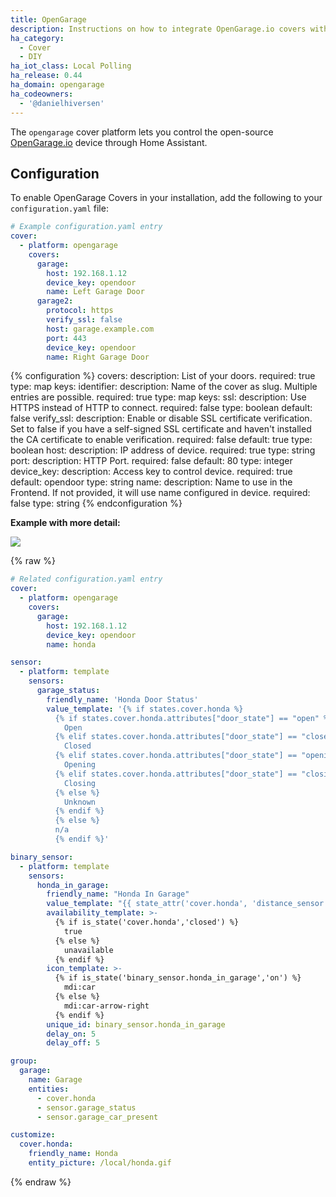 ```yaml
---
title: OpenGarage
description: Instructions on how to integrate OpenGarage.io covers within Home Assistant.
ha_category:
  - Cover
  - DIY
ha_iot_class: Local Polling
ha_release: 0.44
ha_domain: opengarage
ha_codeowners:
  - '@danielhiversen'
---
```


The `opengarage` cover platform lets you control the open-source [OpenGarage.io](https://opengarage.io/) device through Home Assistant.

## Configuration

To enable OpenGarage Covers in your installation, add the following to your `configuration.yaml` file:

```yaml
# Example configuration.yaml entry
cover:
  - platform: opengarage
    covers:
      garage:
        host: 192.168.1.12
        device_key: opendoor
        name: Left Garage Door
      garage2:
        protocol: https
        verify_ssl: false
        host: garage.example.com
        port: 443
        device_key: opendoor
        name: Right Garage Door
```

{% configuration %}
covers:
  description: List of your doors.
  required: true
  type: map
  keys:
    identifier:
      description: Name of the cover as slug. Multiple entries are possible.
      required: true
      type: map
      keys:
        ssl:
          description: Use HTTPS instead of HTTP to connect.
          required: false
          type: boolean
          default: false
        verify_ssl:
          description: Enable or disable SSL certificate verification. Set to false if you have a self-signed SSL certificate and haven't installed the CA certificate to enable verification.
          required: false
          default: true
          type: boolean
        host:
          description: IP address of device.
          required: true
          type: string
        port:
          description: HTTP Port.
          required: false
          default: 80
          type: integer
        device_key:
          description: Access key to control device.
          required: true
          default: opendoor
          type: string
        name:
          description: Name to use in the Frontend. If not provided, it will use name configured in device.
          required: false
          type: string
{% endconfiguration %}

**Example with more detail:**
<p class='img'>
  <img src='/images/integrations/opengarage/cover_opengarage_details.jpg' />
</p>

{% raw %}

```yaml
# Related configuration.yaml entry
cover:
  - platform: opengarage
    covers:
      garage:
        host: 192.168.1.12
        device_key: opendoor
        name: honda

sensor:
  - platform: template
    sensors:
      garage_status:
        friendly_name: 'Honda Door Status'
        value_template: '{% if states.cover.honda %}
          {% if states.cover.honda.attributes["door_state"] == "open" %}
            Open
          {% elif states.cover.honda.attributes["door_state"] == "closed" %}
            Closed
          {% elif states.cover.honda.attributes["door_state"] == "opening" %}
            Opening
          {% elif states.cover.honda.attributes["door_state"] == "closing" %}
            Closing
          {% else %}
            Unknown
          {% endif %}
          {% else %}
          n/a
          {% endif %}'

binary_sensor:
  - platform: template
    sensors:
      honda_in_garage:
        friendly_name: "Honda In Garage"
        value_template: "{{ state_attr('cover.honda', 'distance_sensor') < 100 }}"
        availability_template: >-
          {% if is_state('cover.honda','closed') %}
            true
          {% else %}
            unavailable
          {% endif %}
        icon_template: >-
          {% if is_state('binary_sensor.honda_in_garage','on') %}
            mdi:car
          {% else %}
            mdi:car-arrow-right
          {% endif %}
        unique_id: binary_sensor.honda_in_garage
        delay_on: 5
        delay_off: 5

group:
  garage:
    name: Garage
    entities:
      - cover.honda
      - sensor.garage_status
      - sensor.garage_car_present

customize:
  cover.honda:
    friendly_name: Honda
    entity_picture: /local/honda.gif
```

{% endraw %}
